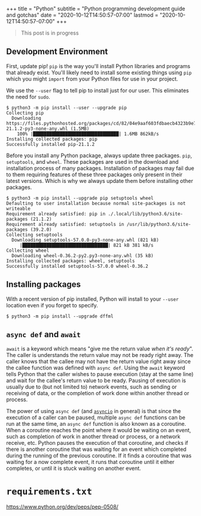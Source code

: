 +++
title = "Python"
subtitle = "Python programming development guide and gotchas"
date = "2020-10-12T14:50:57-07:00"
lastmod = "2020-10-12T14:50:57-07:00"
+++

> This post is in progress

## Development Environment

First, update pip! `pip` is the way you'll install Python libraries and
programs that already exist. You'll likely need to install some existing things
using `pip` which you might `import` from your Python files for use in your
project.

We use the `--user` flag to tell pip to install just for our user. This
eliminates the need for `sudo`.

```console
$ python3 -m pip install --user --upgrade pip
Collecting pip
  Downloading https://files.pythonhosted.org/packages/cd/82/04e9aaf603fdbaecb4323b9e723f13c92c245f6ab2902195c53987848c78/pip-21.1.2-py3-none-any.whl (1.5MB)
    100% |████████████████████████████████| 1.6MB 862kB/s
Installing collected packages: pip
Successfully installed pip-21.1.2
```

Before you install any Python package, always update three packages. `pip`,
`setuptools`, and `wheel`. These packages are used in the download and
installation process of many packages. Installation of packages may fail due to
them requiring features of these three packages only present in their latest
versions. Which is why we always update them before installing other packages.

```console
$ python3 -m pip install --upgrade pip setuptools wheel
Defaulting to user installation because normal site-packages is not writeable
Requirement already satisfied: pip in ./.local/lib/python3.6/site-packages (21.1.2)
Requirement already satisfied: setuptools in /usr/lib/python3.6/site-packages (39.2.0)
Collecting setuptools
  Downloading setuptools-57.0.0-py3-none-any.whl (821 kB)
     |████████████████████████████████| 821 kB 381 kB/s
Collecting wheel
  Downloading wheel-0.36.2-py2.py3-none-any.whl (35 kB)
Installing collected packages: wheel, setuptools
Successfully installed setuptools-57.0.0 wheel-0.36.2
```

## Installing packages

With a recent version of pip installed, Python will install to your `--user`
location even if you forget to specify.

```console
$ python3 -m pip install --upgrade dffml
```

## `async def` and `await`

`await` is a keyword which means "give me the return value *when it's ready*".
The caller is understands the return value may not be ready right away. The
caller knows that the callee may not have the return value right away since the
callee function was defined with `async def`. Using the `await` keyword tells
Python that the caller wishes to pause execution (stay at the same line) and
wait for the callee's return value to be ready. Pausing of execution is usually
due to (but not limited to) network events, such as sending or receiving of
data, or the completion of work done within another thread or process.

The power of using `async def` (and
[`asyncio`](https://docs.python.org/3.7/library/asyncio-task.html) in general)
is that since the execution of a caller can be paused, multiple `async def`
functions can be run at the same time, an `async def` function is also known as
a coroutine. When a coroutine reaches the point where it would be waiting on an
event, such as completion of work in another thread or process, or a network
receive, etc. Python pauses the execution of that coroutine, and checks if there
is another coroutine that was waiting for an event which completed during the
running of the previous coroutine. If it finds a coroutine that was waiting for
a now complete event, it runs that coroutine until it either completes, or until
it is stuck waiting on another event.

# `requirements.txt`

https://www.python.org/dev/peps/pep-0508/
